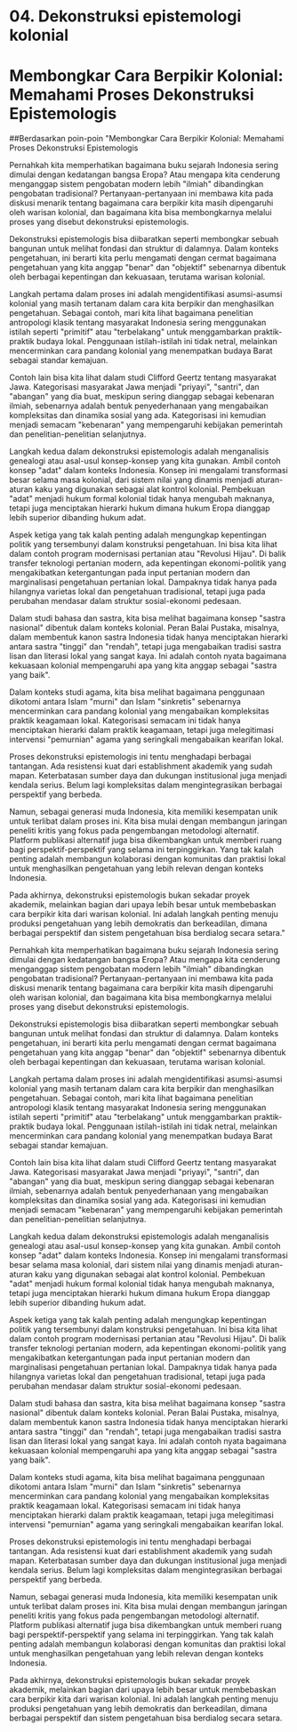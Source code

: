 # 04. Dekonstruksi epistemologi kolonial

# Membongkar Cara Berpikir Kolonial: Memahami Proses Dekonstruksi Epistemologis
##Berdasarkan poin-poin "Membongkar Cara Berpikir Kolonial: Memahami Proses Dekonstruksi Epistemologis

Pernahkah kita memperhatikan bagaimana buku sejarah Indonesia sering dimulai dengan kedatangan bangsa Eropa? Atau mengapa kita cenderung menganggap sistem pengobatan modern lebih "ilmiah" dibandingkan pengobatan tradisional? Pertanyaan-pertanyaan ini membawa kita pada diskusi menarik tentang bagaimana cara berpikir kita masih dipengaruhi oleh warisan kolonial, dan bagaimana kita bisa membongkarnya melalui proses yang disebut dekonstruksi epistemologis.

Dekonstruksi epistemologis bisa diibaratkan seperti membongkar sebuah bangunan untuk melihat fondasi dan struktur di dalamnya. Dalam konteks pengetahuan, ini berarti kita perlu mengamati dengan cermat bagaimana pengetahuan yang kita anggap "benar" dan "objektif" sebenarnya dibentuk oleh berbagai kepentingan dan kekuasaan, terutama warisan kolonial.

Langkah pertama dalam proses ini adalah mengidentifikasi asumsi-asumsi kolonial yang masih tertanam dalam cara kita berpikir dan menghasilkan pengetahuan. Sebagai contoh, mari kita lihat bagaimana penelitian antropologi klasik tentang masyarakat Indonesia sering menggunakan istilah seperti "primitif" atau "terbelakang" untuk menggambarkan praktik-praktik budaya lokal. Penggunaan istilah-istilah ini tidak netral, melainkan mencerminkan cara pandang kolonial yang menempatkan budaya Barat sebagai standar kemajuan.

Contoh lain bisa kita lihat dalam studi Clifford Geertz tentang masyarakat Jawa. Kategorisasi masyarakat Jawa menjadi "priyayi", "santri", dan "abangan" yang dia buat, meskipun sering dianggap sebagai kebenaran ilmiah, sebenarnya adalah bentuk penyederhanaan yang mengabaikan kompleksitas dan dinamika sosial yang ada. Kategorisasi ini kemudian menjadi semacam "kebenaran" yang mempengaruhi kebijakan pemerintah dan penelitian-penelitian selanjutnya.

Langkah kedua dalam dekonstruksi epistemologis adalah menganalisis genealogi atau asal-usul konsep-konsep yang kita gunakan. Ambil contoh konsep "adat" dalam konteks Indonesia. Konsep ini mengalami transformasi besar selama masa kolonial, dari sistem nilai yang dinamis menjadi aturan-aturan kaku yang digunakan sebagai alat kontrol kolonial. Pembekuan "adat" menjadi hukum formal kolonial tidak hanya mengubah maknanya, tetapi juga menciptakan hierarki hukum dimana hukum Eropa dianggap lebih superior dibanding hukum adat.

Aspek ketiga yang tak kalah penting adalah mengungkap kepentingan politik yang tersembunyi dalam konstruksi pengetahuan. Ini bisa kita lihat dalam contoh program modernisasi pertanian atau "Revolusi Hijau". Di balik transfer teknologi pertanian modern, ada kepentingan ekonomi-politik yang mengakibatkan ketergantungan pada input pertanian modern dan marginalisasi pengetahuan pertanian lokal. Dampaknya tidak hanya pada hilangnya varietas lokal dan pengetahuan tradisional, tetapi juga pada perubahan mendasar dalam struktur sosial-ekonomi pedesaan.

Dalam studi bahasa dan sastra, kita bisa melihat bagaimana konsep "sastra nasional" dibentuk dalam konteks kolonial. Peran Balai Pustaka, misalnya, dalam membentuk kanon sastra Indonesia tidak hanya menciptakan hierarki antara sastra "tinggi" dan "rendah", tetapi juga mengabaikan tradisi sastra lisan dan literasi lokal yang sangat kaya. Ini adalah contoh nyata bagaimana kekuasaan kolonial mempengaruhi apa yang kita anggap sebagai "sastra yang baik".

Dalam konteks studi agama, kita bisa melihat bagaimana penggunaan dikotomi antara Islam "murni" dan Islam "sinkretis" sebenarnya mencerminkan cara pandang kolonial yang mengabaikan kompleksitas praktik keagamaan lokal. Kategorisasi semacam ini tidak hanya menciptakan hierarki dalam praktik keagamaan, tetapi juga melegitimasi intervensi "pemurnian" agama yang seringkali mengabaikan kearifan lokal.

Proses dekonstruksi epistemologis ini tentu menghadapi berbagai tantangan. Ada resistensi kuat dari establishment akademik yang sudah mapan. Keterbatasan sumber daya dan dukungan institusional juga menjadi kendala serius. Belum lagi kompleksitas dalam mengintegrasikan berbagai perspektif yang berbeda.

Namun, sebagai generasi muda Indonesia, kita memiliki kesempatan unik untuk terlibat dalam proses ini. Kita bisa mulai dengan membangun jaringan peneliti kritis yang fokus pada pengembangan metodologi alternatif. Platform publikasi alternatif juga bisa dikembangkan untuk memberi ruang bagi perspektif-perspektif yang selama ini terpinggirkan. Yang tak kalah penting adalah membangun kolaborasi dengan komunitas dan praktisi lokal untuk menghasilkan pengetahuan yang lebih relevan dengan konteks Indonesia.

Pada akhirnya, dekonstruksi epistemologis bukan sekadar proyek akademik, melainkan bagian dari upaya lebih besar untuk membebaskan cara berpikir kita dari warisan kolonial. Ini adalah langkah penting menuju produksi pengetahuan yang lebih demokratis dan berkeadilan, dimana berbagai perspektif dan sistem pengetahuan bisa berdialog secara setara."


Pernahkah kita memperhatikan bagaimana buku sejarah Indonesia sering dimulai dengan kedatangan bangsa Eropa? Atau mengapa kita cenderung menganggap sistem pengobatan modern lebih "ilmiah" dibandingkan pengobatan tradisional? Pertanyaan-pertanyaan ini membawa kita pada diskusi menarik tentang bagaimana cara berpikir kita masih dipengaruhi oleh warisan kolonial, dan bagaimana kita bisa membongkarnya melalui proses yang disebut dekonstruksi epistemologis.

Dekonstruksi epistemologis bisa diibaratkan seperti membongkar sebuah bangunan untuk melihat fondasi dan struktur di dalamnya. Dalam konteks pengetahuan, ini berarti kita perlu mengamati dengan cermat bagaimana pengetahuan yang kita anggap "benar" dan "objektif" sebenarnya dibentuk oleh berbagai kepentingan dan kekuasaan, terutama warisan kolonial.

Langkah pertama dalam proses ini adalah mengidentifikasi asumsi-asumsi kolonial yang masih tertanam dalam cara kita berpikir dan menghasilkan pengetahuan. Sebagai contoh, mari kita lihat bagaimana penelitian antropologi klasik tentang masyarakat Indonesia sering menggunakan istilah seperti "primitif" atau "terbelakang" untuk menggambarkan praktik-praktik budaya lokal. Penggunaan istilah-istilah ini tidak netral, melainkan mencerminkan cara pandang kolonial yang menempatkan budaya Barat sebagai standar kemajuan.

Contoh lain bisa kita lihat dalam studi Clifford Geertz tentang masyarakat Jawa. Kategorisasi masyarakat Jawa menjadi "priyayi", "santri", dan "abangan" yang dia buat, meskipun sering dianggap sebagai kebenaran ilmiah, sebenarnya adalah bentuk penyederhanaan yang mengabaikan kompleksitas dan dinamika sosial yang ada. Kategorisasi ini kemudian menjadi semacam "kebenaran" yang mempengaruhi kebijakan pemerintah dan penelitian-penelitian selanjutnya.

Langkah kedua dalam dekonstruksi epistemologis adalah menganalisis genealogi atau asal-usul konsep-konsep yang kita gunakan. Ambil contoh konsep "adat" dalam konteks Indonesia. Konsep ini mengalami transformasi besar selama masa kolonial, dari sistem nilai yang dinamis menjadi aturan-aturan kaku yang digunakan sebagai alat kontrol kolonial. Pembekuan "adat" menjadi hukum formal kolonial tidak hanya mengubah maknanya, tetapi juga menciptakan hierarki hukum dimana hukum Eropa dianggap lebih superior dibanding hukum adat.

Aspek ketiga yang tak kalah penting adalah mengungkap kepentingan politik yang tersembunyi dalam konstruksi pengetahuan. Ini bisa kita lihat dalam contoh program modernisasi pertanian atau "Revolusi Hijau". Di balik transfer teknologi pertanian modern, ada kepentingan ekonomi-politik yang mengakibatkan ketergantungan pada input pertanian modern dan marginalisasi pengetahuan pertanian lokal. Dampaknya tidak hanya pada hilangnya varietas lokal dan pengetahuan tradisional, tetapi juga pada perubahan mendasar dalam struktur sosial-ekonomi pedesaan.

Dalam studi bahasa dan sastra, kita bisa melihat bagaimana konsep "sastra nasional" dibentuk dalam konteks kolonial. Peran Balai Pustaka, misalnya, dalam membentuk kanon sastra Indonesia tidak hanya menciptakan hierarki antara sastra "tinggi" dan "rendah", tetapi juga mengabaikan tradisi sastra lisan dan literasi lokal yang sangat kaya. Ini adalah contoh nyata bagaimana kekuasaan kolonial mempengaruhi apa yang kita anggap sebagai "sastra yang baik".

Dalam konteks studi agama, kita bisa melihat bagaimana penggunaan dikotomi antara Islam "murni" dan Islam "sinkretis" sebenarnya mencerminkan cara pandang kolonial yang mengabaikan kompleksitas praktik keagamaan lokal. Kategorisasi semacam ini tidak hanya menciptakan hierarki dalam praktik keagamaan, tetapi juga melegitimasi intervensi "pemurnian" agama yang seringkali mengabaikan kearifan lokal.

Proses dekonstruksi epistemologis ini tentu menghadapi berbagai tantangan. Ada resistensi kuat dari establishment akademik yang sudah mapan. Keterbatasan sumber daya dan dukungan institusional juga menjadi kendala serius. Belum lagi kompleksitas dalam mengintegrasikan berbagai perspektif yang berbeda.

Namun, sebagai generasi muda Indonesia, kita memiliki kesempatan unik untuk terlibat dalam proses ini. Kita bisa mulai dengan membangun jaringan peneliti kritis yang fokus pada pengembangan metodologi alternatif. Platform publikasi alternatif juga bisa dikembangkan untuk memberi ruang bagi perspektif-perspektif yang selama ini terpinggirkan. Yang tak kalah penting adalah membangun kolaborasi dengan komunitas dan praktisi lokal untuk menghasilkan pengetahuan yang lebih relevan dengan konteks Indonesia.

Pada akhirnya, dekonstruksi epistemologis bukan sekadar proyek akademik, melainkan bagian dari upaya lebih besar untuk membebaskan cara berpikir kita dari warisan kolonial. Ini adalah langkah penting menuju produksi pengetahuan yang lebih demokratis dan berkeadilan, dimana berbagai perspektif dan sistem pengetahuan bisa berdialog secara setara.